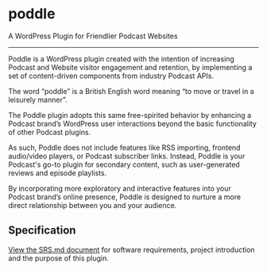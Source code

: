 # poddle
A WordPress Plugin for Friendlier Podcast Websites

---

Poddle is a WordPress plugin created with the intention of increasing Podcast and Website visitor engagement and retention, by implementing a set of content-driven components from industry Podcast APIs.

The word “poddle” is a British English word meaning “to move or travel in a leisurely manner”.

The Poddle plugin adopts this same free-spirited behavior by enhancing a Podcast brand’s WordPress user interactions beyond the basic functionality of other Podcast plugins.

As such, Poddle does not include features like RSS importing, frontend audio/video players, or Podcast subscriber links. Instead, Poddle is your Podcast's go-to plugin for secondary content, such as user-generated reviews and episode playlists.

By incorporating more exploratory and interactive features into your Podcast brand’s online presence, Poddle is designed to nurture a more direct relationship between you and your audience.

## Specification
[View the SRS.md document](https://github.com/jenmcquade/poddle/blob/main/SRS.md) for software requirements, project introduction and the purpose of this plugin.
